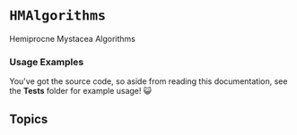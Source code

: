 # ``HMAlgorithms``

Hemiprocne Mystacea Algorithms

### Usage Examples

You've got the source code, so aside from reading this documentation, see the **Tests** folder for example usage! 😺

## Topics
